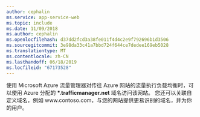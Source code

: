 ```yaml
---
author: cephalin
ms.service: app-service-web
ms.topic: include
ms.date: 11/09/2018
ms.author: cephalin
ms.openlocfilehash: d37dd2fcd3a38fe011f4d4c2e9f792696b1d3506
ms.sourcegitcommit: 3e98da33c41a7bbd724f644ce7dedee169eb5028
ms.translationtype: MT
ms.contentlocale: zh-CN
ms.lasthandoff: 06/18/2019
ms.locfileid: "67173528"
---
```

使用 Microsoft Azure 流量管理器对传往 Azure 网站的流量执行负载均衡时，可以使用 Azure 分配的 **\*.trafficmanager.net** 域名访问该网站。 您还可以关联自定义域名，例如 www\.contoso.com，与您的网站提供更易识别的域名，并为你的用户。

